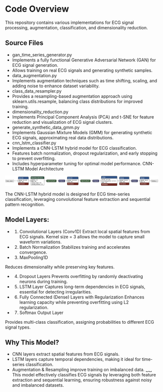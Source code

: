 # Code Overview

This repository contains various implementations for ECG signal processing, augmentation, classification, and dimensionality reduction.

## Source Files

- gan_time_series_generator.py
 - Implements a fully functional Generative Adversarial Network (GAN) for ECG signal generation.
 - Allows training on real ECG signals and generating synthetic samples.
- data_augmentation.py
 - Implements augmentation techniques such as time shifting, scaling, and adding noise to enhance dataset variability.
- class_data_resampler.py
 - Provides a resampling-based augmentation approach using sklearn.utils.resample, balancing class distributions for improved training.
- dimensionality_reduction.py
 - Implements Principal Component Analysis (PCA) and t-SNE for feature reduction and visualization of ECG signal clusters.
- generate_synthetic_data_gmm.py
 - Implements Gaussian Mixture Models (GMM) for generating synthetic ECG signals, approximating real data distributions.
- cnn_lstm_classifier.py
 - Implements a CNN-LSTM hybrid model for ECG classification.
 - Features batch normalization, dropout regularization, and early stopping to prevent overfitting.
 - Includes hyperparameter tuning for optimal model performance.
CNN-LSTM Model Architecture

<p align="center"> <img src="../data/figures/EDA/saved_model.h5.png" alt="CNN-LSTM Model" width="900"> </p>


The CNN-LSTM hybrid model is designed for ECG time-series classification, leveraging convolutional feature extraction and sequential pattern recognition.

## Model Layers:
- 1. Convolutional Layers (Conv1D) Extract local spatial features from ECG signals. Kernel size = 3 allows the model to capture small waveform variations.
- 2. Batch Normalization Stabilizes training and accelerates convergence.
- 3. MaxPooling1D

Reduces dimensionality while preserving key features.
- 4. Dropout Layers Prevents overfitting by randomly deactivating neurons during training.
- 5. LSTM Layer Captures long-term dependencies in ECG signals, essential for detecting irregularities.
- 6. Fully Connected (Dense) Layers with Regularization Enhances learning capacity while preventing overfitting using L2 regularization.
- 7. Softmax Output Layer

Provides multi-class classification, assigning probabilities to different ECG signal types.
## Why This Model?
- CNN layers extract spatial features from ECG signals.
- LSTM layers capture temporal dependencies, making it ideal for time-series classification.
- Augmentation & Resampling improve training on imbalanced data.
␣␣
This model effectively classifies ECG signals by leveraging both feature extraction and sequential learning, ensuring robustness against noisy and imbalanced datasets.